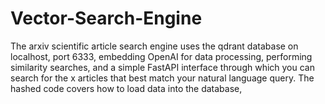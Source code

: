 # Vector-Search-Engine
The arxiv scientific article search engine uses the qdrant database on localhost, port 6333, embedding OpenAI for data processing, performing similarity searches, and a simple FastAPI interface through which you can search for the x articles that best match your natural language query. 
The hashed code covers how to load data into the database,
